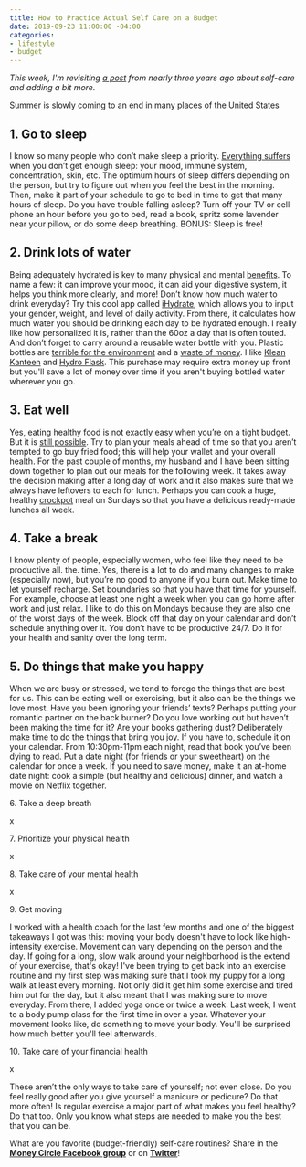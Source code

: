 ```yaml
---
title: How to Practice Actual Self Care on a Budget
date: 2019-09-23 11:00:00 -04:00
categories:
- lifestyle
- budget
---
```


*This week, I'm revisiting [a post](https://www.maggiegermano.com/blog/self-care-on-a-budget) from nearly three years ago about self-care and adding a bit more.*

Summer is slowly coming to an end in many places of the United States

## 1. Go to sleep

I know so many people who don’t make sleep a priority. [Everything suffers](https://healthfinder.gov/healthtopics/category/everyday-healthy-living/mental-health-and-relationship/get-enough-sleep) when you don’t get enough sleep: your mood, immune system, concentration, skin, etc. The optimum hours of sleep differs depending on the person, but try to figure out when you feel the best in the morning. Then, make it part of your schedule to go to bed in time to get that many hours of sleep. Do you have trouble falling asleep? Turn off your TV or cell phone an hour before you go to bed, read a book, spritz some lavender near your pillow, or do some deep breathing. BONUS: Sleep is free!

## **2. Drink lots of water**

Being adequately hydrated is key to many physical and mental [benefits](http://greatist.com/health/health-benefits-water). To name a few: it can improve your mood, it can aid your digestive system, it helps you think more clearly, and more! Don’t know how much water to drink everyday? Try this cool app called [iHydrate](http://www.ihydrateapp.com/), which allows you to input your gender, weight, and level of daily activity. From there, it calculates how much water you should be drinking each day to be hydrated enough. I really like how personalized it is, rather than the 60oz a day that is often touted. And don’t forget to carry around a reusable water bottle with you. Plastic bottles are [terrible for the environment](http://www.refinery29.com/plastic-water-bottle-bad-environmental-effects) and a [waste of money](https://www.consumerreports.org/cro/news/2011/07/bottled-water-346-per-year-tap-water-48-cents-any-questions/index.htm). I like [Klean Kanteen](https://www.kleankanteen.com/) and [Hydro Flask](https://www.hydroflask.com/). This purchase may require extra money up front but you'll save a lot of money over time if you aren't buying bottled water wherever you go.

## **3. Eat well**

Yes, eating healthy food is not exactly easy when you’re on a tight budget. But it is [still possible](https://authoritynutrition.com/19-ways-to-eat-healthy-on-a-budget/). Try to plan your meals ahead of time so that you aren’t tempted to go buy fried food; this will help your wallet and your overall health. For the past couple of months, my husband and I have been sitting down together to plan out our meals for the following week. It takes away the decision making after a long day of work and it also makes sure that we always have leftovers to each for lunch. Perhaps you can cook a huge, healthy [crockpot](http://greatist.com/health/healthy-crock-pot-recipes) meal on Sundays so that you have a delicious ready-made lunches all week.

## **4. Take a break**

I know plenty of people, especially women, who feel like they need to be productive all. the. time. Yes, there is a lot to do and many changes to make (especially now), but you’re no good to anyone if you burn out. Make time to let yourself recharge. Set boundaries so that you have that time for yourself. For example, choose at least one night a week when you can go home after work and just relax. I like to do this on Mondays because they are also one of the worst days of the week. Block off that day on your calendar and don’t schedule anything over it. You don’t have to be productive 24/7. Do it for your health and sanity over the long term.

## **5. Do things that make you happy**

When we are busy or stressed, we tend to forego the things that are best for us. This can be eating well or exercising, but it also can be the things we love most. Have you been ignoring your friends’ texts? Perhaps putting your romantic partner on the back burner? Do you love working out but haven’t been making the time for it? Are your books gathering dust? Deliberately make time to do the things that bring you joy. If you have to, schedule it on your calendar. From 10:30pm-11pm each night, read that book you’ve been dying to read. Put a date night (for friends or your sweetheart) on the calendar for once a week. If you need to save money, make it an at-home date night: cook a simple (but healthy and delicious) dinner, and watch a movie on Netflix together.

6\. Take a deep breath

x

7\. Prioritize your physical health

x

8\. Take care of your mental health

x

9\. Get moving

I worked with a health coach for the last few months and one of the biggest takeaways I got was this: moving your body doesn't have to look like high-intensity exercise. Movement can vary depending on the person and the day. If going for a long, slow walk around your neighborhood is the extend of your exercise, that's okay! I've been trying to get back into an exercise routine and my first step was making sure that I took my puppy for a long walk at least every morning. Not only did it get him some exercise and tired him out for the day, but it also meant that I was making sure to move everyday. From there, I added yoga once or twice a week. Last week, I went to a body pump class for the first time in over a year. Whatever your movement looks like, do something to move your body. You'll be surprised how much better you'll feel afterwards. 

10\. Take care of your financial health

x

These aren’t the only ways to take care of yourself; not even close. Do you feel really good after you give yourself a manicure or pedicure? Do that more often! Is regular exercise a major part of what makes you feel healthy? Do that too. Only you know what steps are needed to make you the best that you can be.

What are you favorite (budget-friendly) self-care routines? Share in the **[Money Circle Facebook group](https://www.facebook.com/groups/moneycirclegroup)** or on **[Twitter](https://www.twitter.com/maggiegermano)**!